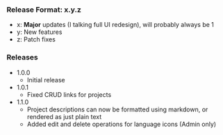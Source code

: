 ### Release Format: x.y.z
- x: **Major** updates (I talking full UI redesign), will probably always be 1
- y: New features
- z: Patch fixes

### Releases
- 1.0.0
  - Initial release
- 1.0.1
  - Fixed CRUD links for projects
- 1.1.0
  - Project descriptions can now be formatted using markdown, or rendered as just plain text
  - Added edit and delete operations for language icons (Admin only)
